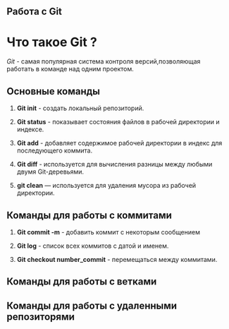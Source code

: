 ## Работа с Git
# Что такое Git ?
*Git* - самая популярная система контроля версий,позволяющая работать в команде над одним проектом.
## Основные команды
1. **Git init** - создать локальный репозиторий.

2. **Git status** -  показывает состояния файлов в рабочей директории и индексе.

3. **Git add** - добавляет содержимое рабочей директории в индекс для последующего коммита.

4. **Git diff** - используется для вычисления разницы между любыми двумя Git-деревьями.

5. **git clean** — используется для удаления мусора из рабочей директории.
## Команды для работы с коммитами
1. **Git commit -m** - добавить коммит с некоторым сообщением

2. **Git log** - список всех коммитов с датой и именем.

3. **Git checkout number_commit** - перемещаться между коммитами.

## Команды для работы с ветками

## Команды для работы с удаленными репозиторями